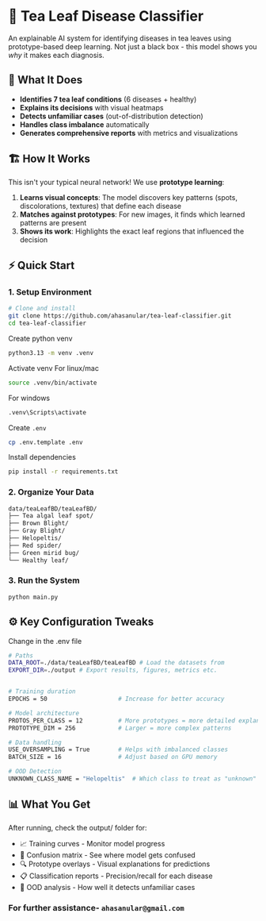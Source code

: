 # 🍃 Tea Leaf Disease Classifier

An explainable AI system for identifying diseases in tea leaves using prototype-based deep learning. Not just a black box - this model shows you *why* it makes each diagnosis.

## 🎯 What It Does

- **Identifies 7 tea leaf conditions** (6 diseases + healthy)
- **Explains its decisions** with visual heatmaps
- **Detects unfamiliar cases** (out-of-distribution detection)
- **Handles class imbalance** automatically
- **Generates comprehensive reports** with metrics and visualizations

## 🏗️ How It Works

This isn't your typical neural network! We use **prototype learning**:

1. **Learns visual concepts**: The model discovers key patterns (spots, discolorations, textures) that define each disease
2. **Matches against prototypes**: For new images, it finds which learned patterns are present
3. **Shows its work**: Highlights the exact leaf regions that influenced the decision

## ⚡ Quick Start

### 1. Setup Environment
```bash
# Clone and install
git clone https://github.com/ahasanular/tea-leaf-classifier.git
cd tea-leaf-classifier
```

Create python venv
```bash
python3.13 -m venv .venv
```
Activate venv
For linux/mac
```bash
source .venv/bin/activate
```
For windows
```bash
.venv\Scripts\activate
```
Create `.env`
```bash
cp .env.template .env
```
Install dependencies
```bash
pip install -r requirements.txt
```
### 2. Organize Your Data
```bash
data/teaLeafBD/teaLeafBD/
├── Tea algal leaf spot/
├── Brown Blight/
├── Gray Blight/
├── Helopeltis/
├── Red spider/
├── Green mirid bug/
└── Healthy leaf/
```
### 3. Run the System
```bash
python main.py
```

## ⚙️ Key Configuration Tweaks
Change in the .env file
```bash
# Paths
DATA_ROOT=./data/teaLeafBD/teaLeafBD # Load the datasets from 
EXPORT_DIR=./output # Export results, figures, metrics etc. 


# Training duration
EPOCHS = 50                    # Increase for better accuracy

# Model architecture  
PROTOS_PER_CLASS = 12          # More prototypes = more detailed explanations
PROTOTYPE_DIM = 256            # Larger = more complex patterns

# Data handling
USE_OVERSAMPLING = True        # Helps with imbalanced classes
BATCH_SIZE = 16                # Adjust based on GPU memory

# OOD Detection
UNKNOWN_CLASS_NAME = "Helopeltis"  # Which class to treat as "unknown"
```

## 📊 What You Get
After running, check the output/ folder for:
- 📈 Training curves - Monitor model progress
- 🎯 Confusion matrix - See where model gets confused
- 🔍 Prototype overlays - Visual explanations for predictions
- 📋 Classification reports - Precision/recall for each disease
- 🚨 OOD analysis - How well it detects unfamiliar cases

### For further assistance- `ahasanular@gmail.com`